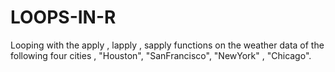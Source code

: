 # LOOPS-IN-R
Looping with the apply , lapply , sapply functions on the weather data of the following four cities , "Houston", "SanFrancisco", "NewYork" , "Chicago".
